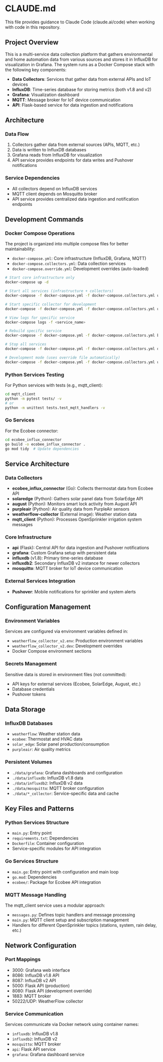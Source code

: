 # CLAUDE.md

This file provides guidance to Claude Code (claude.ai/code) when working with code in this repository.

## Project Overview

This is a multi-service data collection platform that gathers environmental and home automation data from various sources and stores it in InfluxDB for visualization in Grafana. The system runs as a Docker Compose stack with the following key components:

- **Data Collectors**: Services that gather data from external APIs and IoT devices
- **InfluxDB**: Time-series database for storing metrics (both v1.8 and v2)
- **Grafana**: Visualization dashboard
- **MQTT**: Message broker for IoT device communication
- **API**: Flask-based service for data ingestion and notifications

## Architecture

### Data Flow
1. Collectors gather data from external sources (APIs, MQTT, etc.)
2. Data is written to InfluxDB databases
3. Grafana reads from InfluxDB for visualization
4. API service provides endpoints for data writes and Pushover notifications

### Service Dependencies
- All collectors depend on InfluxDB services
- MQTT client depends on Mosquitto broker
- API service provides centralized data ingestion and notification endpoints

## Development Commands

### Docker Compose Operations

The project is organized into multiple compose files for better maintainability:

- `docker-compose.yml`: Core infrastructure (InfluxDB, Grafana, MQTT)
- `docker-compose.collectors.yml`: Data collection services
- `docker-compose.override.yml`: Development overrides (auto-loaded)

```bash
# Start core infrastructure only
docker-compose up -d

# Start all services (infrastructure + collectors)
docker-compose -f docker-compose.yml -f docker-compose.collectors.yml up -d

# Start specific collector for development
docker-compose -f docker-compose.yml -f docker-compose.collectors.yml up -d ecobee-collector

# View logs for specific service
docker-compose logs -f <service_name>

# Rebuild specific service
docker-compose -f docker-compose.yml -f docker-compose.collectors.yml build <service_name>

# Stop all services
docker-compose -f docker-compose.yml -f docker-compose.collectors.yml down

# Development mode (uses override file automatically)
docker-compose -f docker-compose.yml -f docker-compose.collectors.yml up -d
```

### Python Services Testing
For Python services with tests (e.g., mqtt_client):
```bash
cd mqtt_client
python -m pytest tests/ -v
# or
python -m unittest tests.test_mqtt_handlers -v
```

### Go Services
For the Ecobee connector:
```bash
cd ecobee_influx_connector
go build -o ecobee_influx_connector .
go mod tidy  # Update dependencies
```

## Service Architecture

### Data Collectors
- **ecobee_influx_connector** (Go): Collects thermostat data from Ecobee API
- **solaredge** (Python): Gathers solar panel data from SolarEdge API
- **august** (Python): Monitors smart lock activity from August API
- **purpleair** (Python): Air quality data from PurpleAir sensors
- **weatherflow-collector** (External image): Weather station data
- **mqtt_client** (Python): Processes OpenSprinkler irrigation system messages

### Core Infrastructure
- **api** (Flask): Central API for data ingestion and Pushover notifications
- **grafana**: Custom Grafana setup with persistent data
- **influxdb** (v1.8): Primary time-series database
- **influxdb2**: Secondary InfluxDB v2 instance for newer collectors
- **mosquitto**: MQTT broker for IoT device communication

### External Services Integration
- **Pushover**: Mobile notifications for sprinkler and system alerts

## Configuration Management

### Environment Variables
Services are configured via environment variables defined in:
- `weatherflow_collector_v2.env`: Production environment variables
- `weatherflow_collector_v2.dev`: Development overrides
- Docker Compose environment sections

### Secrets Management
Sensitive data is stored in environment files (not committed):
- API keys for external services (Ecobee, SolarEdge, August, etc.)
- Database credentials
- Pushover tokens

## Data Storage

### InfluxDB Databases
- `weatherflow`: Weather station data
- `ecobee`: Thermostat and HVAC data
- `solar_edge`: Solar panel production/consumption
- `purpleair`: Air quality metrics

### Persistent Volumes
- `./data/grafana`: Grafana dashboards and configuration
- `./data/influxdb`: InfluxDB v1.8 data
- `./data/influxdb2`: InfluxDB v2 data
- `./data/mosquitto`: MQTT broker configuration
- `./data/*_collector`: Service-specific data and cache

## Key Files and Patterns

### Python Services Structure
- `main.py`: Entry point
- `requirements.txt`: Dependencies
- `Dockerfile`: Container configuration
- Service-specific modules for API integration

### Go Services Structure
- `main.go`: Entry point with configuration and main loop
- `go.mod`: Dependencies
- `ecobee/`: Package for Ecobee API integration

### MQTT Message Handling
The mqtt_client service uses a modular approach:
- `messages.py`: Defines topic handlers and message processing
- `main.py`: MQTT client setup and subscription management
- Handlers for different OpenSprinkler topics (stations, system, rain delay, etc.)

## Network Configuration

### Port Mappings
- 3000: Grafana web interface
- 8086: InfluxDB v1.8 API
- 8087: InfluxDB v2 API
- 5000: Flask API (production)
- 8080: Flask API (development override)
- 1883: MQTT broker
- 50222/UDP: WeatherFlow collector

### Service Communication
Services communicate via Docker network using container names:
- `influxdb`: InfluxDB v1.8
- `influxdb2`: InfluxDB v2
- `mosquitto`: MQTT broker
- `api`: Flask API service
- `grafana`: Grafana dashboard service